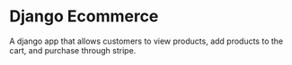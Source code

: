 # Django Ecommerce

A django app that allows customers to view products, add products to the cart, and purchase through stripe.
